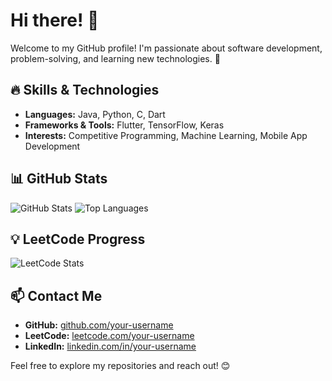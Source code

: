 # Hi there! 👋

Welcome to my GitHub profile! I'm passionate about software development, problem-solving, and learning new technologies. 🚀

## 🔥 Skills & Technologies
- **Languages:** Java, Python, C, Dart
- **Frameworks & Tools:** Flutter, TensorFlow, Keras
- **Interests:** Competitive Programming, Machine Learning, Mobile App Development

## 📊 GitHub Stats
![GitHub Stats](https://github-readme-stats.vercel.app/api?username=your-username&show_icons=true&theme=radical)
![Top Languages](https://github-readme-stats.vercel.app/api/top-langs/?username=your-username&layout=compact&theme=radical)

## 💡 LeetCode Progress
![LeetCode Stats](https://leetcard.jacoblin.cool/your-username?theme=dark&font=Kanit&ext=activity)

## 📫 Contact Me
- **GitHub:** [github.com/your-username](https://github.com/your-username)
- **LeetCode:** [leetcode.com/your-username](https://leetcode.com/your-username)
- **LinkedIn:** [linkedin.com/in/your-username](https://linkedin.com/in/your-username)

Feel free to explore my repositories and reach out! 😊
